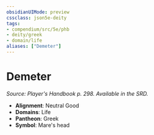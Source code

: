 ```yaml
---
obsidianUIMode: preview
cssclass: json5e-deity
tags:
- compendium/src/5e/phb
- deity/greek
- domain/life
aliases: ["Demeter"]
---
```

# Demeter
*Source: Player's Handbook p. 298. Available in the SRD.* 

- **Alignment**: Neutral Good
- **Domains**: Life
- **Pantheon**: Greek
- **Symbol**: Mare's head